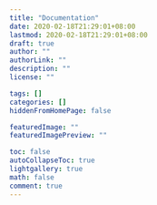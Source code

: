```yaml
---
title: "Documentation"
date: 2020-02-18T21:29:01+08:00
lastmod: 2020-02-18T21:29:01+08:00
draft: true
author: ""
authorLink: ""
description: ""
license: ""

tags: []
categories: []
hiddenFromHomePage: false

featuredImage: ""
featuredImagePreview: ""

toc: false
autoCollapseToc: true
lightgallery: true
math: false
comment: true
---
```


<!--more-->
